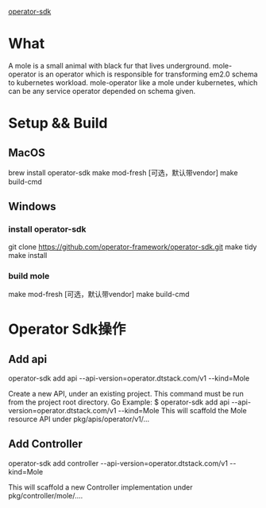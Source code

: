 
[operator-sdk](https://github.com/operator-framework/operator-sdk/blob/master/README.md)
# What
A mole is a small animal with black fur that lives underground.
mole-operator is an operator which is responsible for transforming em2.0 schema to kubernetes workload.
mole-operator like a mole under kubernetes, which can be any service operator depended on schema given.


# Setup && Build
## MacOS
brew install operator-sdk
make mod-fresh [可选，默认带vendor]
make build-cmd

## Windows
### install operator-sdk
git clone https://github.com/operator-framework/operator-sdk.git
make tidy
make install

### build mole
make mod-fresh [可选，默认带vendor]
make build-cmd

# Operator Sdk操作
## Add api
operator-sdk add api --api-version=operator.dtstack.com/v1 --kind=Mole

Create a new API, under an existing project. This command must be run from the project root directory.
Go Example:
$ operator-sdk add api --api-version=operator.dtstack.com/v1 --kind=Mole
This will scaffold the Mole resource API under pkg/apis/operator/v1/...

## Add Controller
operator-sdk add controller --api-version=operator.dtstack.com/v1 --kind=Mole

This will scaffold a new Controller implementation under pkg/controller/mole/....
